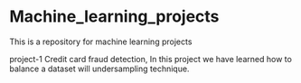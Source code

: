 # Machine_learning_projects
This is a repository for machine learning projects

project-1 Credit card fraud detection, In this project we have learned how to balance a dataset will undersampling technique.
